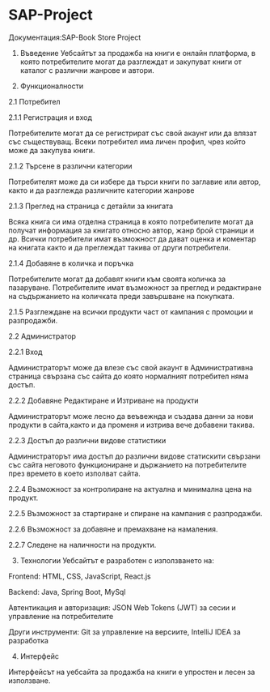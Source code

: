 # SAP-Project


Документация:SAP-Book Store Project
1. Въведение
Уебсайтът за продажба на книги е онлайн платформа, в която потребителите могат да разглеждат и закупуват книги от каталог с различни жанрове и автори.


3. Функционалности


2.1 Потребител

2.1.1 Регистрация и вход

Потребителите могат да се регистрират със свой акаунт или да влязат със съществуващ.
Всеки потребител има личен профил, чрез който може да закупува книги.

2.1.2 Търсене в различни категории

Потребителят може да си избере да търси книги по заглавие или автор, както и да разглежда различните категории жанрове

2.1.3 Преглед на страница с детайли за книгата

Всяка книга си има отделна страница в която потребителите могат да получат информация за книгато относно автор, жанр брой страници и др.
Всички потребители имат възможност да дават оценка и коментар на книгата както и да преглеждат такива от други потребители.

2.1.4 Добавяне в количка и поръчка

Потребителите могат да добавят книги към своята количка за пазаруване.
Потребителите имат възможност за преглед и редактиране на съдържанието на количката преди завършване на покупката.

2.1.5 Разглеждане на всички продукти част от кампания с промоции и разпродажби.


   
2.2 Администратор

2.2.1 Вход

Администраторът може да влезе със свой акаунт в Административна страница свързана със сайта до която нормалният потребител няма достъп.

2.2.2 Добавяне Редактиране и Изтриване на продукти

Администраторът може лесно да веъвежнда и създава данни за нови продукти в сайта,както и да променя и изтрива вече добавени такива.

2.2.3 Достъп до различни видове статистики

Администраторът има достъп до различни видове статискити свързани със сайта неговото функциониране и държанието на потребителите през времето в което изполват сайта.

2.2.4 Възможност за контролиране на актуална и минимална цена на продукт.

2.2.5 Възможност за стартиране и спиране на кампания с разпродажби.

2.2.6 Възможност за добавяне и премахване на намаления.

2.2.7 Следене на наличности на продукти.



3. Технологии
Уебсайтът е разработен с използването на:

Frontend: HTML, CSS, JavaScript, React.js

Backend: Java, Spring Boot, MySql

Автентикация и авторизация: JSON Web Tokens (JWT) за сесии и управление на потребителите

Други инструменти: Git за управление на версиите, IntelliJ IDEA за разработка



4. Интерфейс
   
Интерфейсът на уебсайта за продажба на книги е упростен и лесен за използване.
